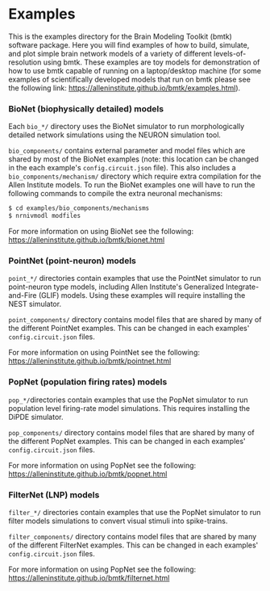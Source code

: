 # Examples

This is the examples directory for the Brain Modeling Toolkit (bmtk) software package. Here you will find examples of
how to build, simulate, and plot simple brain network models of a variety of different levels-of-resolution using 
bmtk. These examples are toy models for demonstration of how to use bmtk capable of running on a laptop/desktop 
machine (for some examples of scientifically developed models that run on bmtk please see the following link: 
https://alleninstitute.github.io/bmtk/examples.html).


### BioNet (biophysically detailed) models

Each ```bio_*/``` directory uses the BioNet simulator to run morphologically detailed network simulations using the NEURON
simulation tool. 

```bio_components/``` contains external parameter and model files which are shared by most of the BioNet
examples (note: this location can be changed in the each example's ```config.circuit.json``` file). This also includes
a ```bio_components/mechanism/``` directory which require extra compilation for the Allen Institute models. To run 
the BioNet examples one will have to run the following commands to compile the extra neuronal mechanisms:
```bash
$ cd examples/bio_components/mechanisms
$ nrnivmodl modfiles
```

For more information on using BioNet see the following: https://alleninstitute.github.io/bmtk/bionet.html

### PointNet (point-neuron) models

```point_*/``` directories contain examples that use the PointNet simulator to run point-neuron type models, including 
Allen Institute's Generalized Integrate-and-Fire (GLIF) models. Using these examples will require installing the 
NEST simulator. 

```point_components/``` directory contains model files that are shared by many of the different PointNet examples. This
can be changed in each examples' ```config.circuit.json``` files.

For more information on using PointNet see the following: https://alleninstitute.github.io/bmtk/pointnet.html


### PopNet (population firing rates) models

```pop_*/```directories contain examples that use the PopNet simulator to run population level firing-rate model
simulations. This requires installing the DiPDE simulator. 

```pop_components/``` directory contains model files that are shared by many of the different PopNet examples. This
can be changed in each examples' ```config.circuit.json``` files.

For more information on using PopNet see the following: https://alleninstitute.github.io/bmtk/popnet.html


### FilterNet (LNP) models

```filter_*/``` directories contain examples that use the PopNet simulator to run filter models simulations to convert
visual stimuli into spike-trains.

```filter_components/``` directory contains model files that are shared by many of the different FilterNet examples. This
can be changed in each examples' ```config.circuit.json``` files.

For more information on using PopNet see the following: https://alleninstitute.github.io/bmtk/filternet.html


